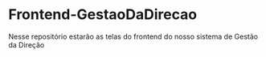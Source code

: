 # Frontend-GestaoDaDirecao
Nesse repositório estarão as telas do frontend do nosso sistema de Gestão da Direção
